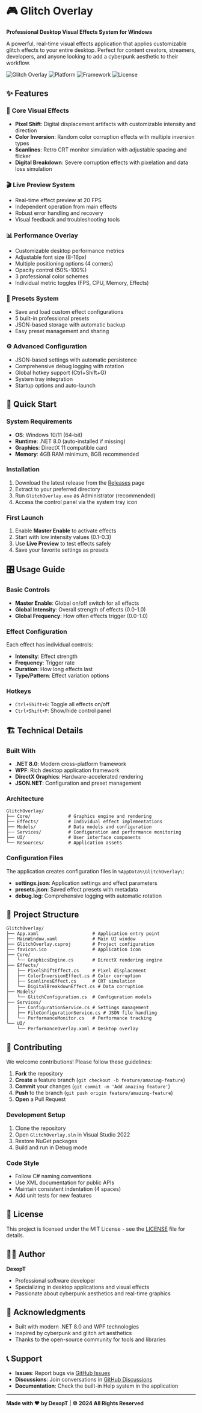 # 🎮 Glitch Overlay

**Professional Desktop Visual Effects System for Windows**

A powerful, real-time visual effects application that applies customizable glitch effects to your entire desktop. Perfect for content creators, streamers, developers, and anyone looking to add a cyberpunk aesthetic to their workflow.

![Glitch Overlay](https://img.shields.io/badge/Version-1.0-red?style=for-the-badge)
![Platform](https://img.shields.io/badge/Platform-Windows-blue?style=for-the-badge)
![Framework](https://img.shields.io/badge/.NET-8.0-purple?style=for-the-badge)
![License](https://img.shields.io/badge/License-MIT-green?style=for-the-badge)

## ✨ Features

### 🎯 **Core Visual Effects**
- **Pixel Shift**: Digital displacement artifacts with customizable intensity and direction
- **Color Inversion**: Random color corruption effects with multiple inversion types
- **Scanlines**: Retro CRT monitor simulation with adjustable spacing and flicker
- **Digital Breakdown**: Severe corruption effects with pixelation and data loss simulation

### 🎬 **Live Preview System**
- Real-time effect preview at 20 FPS
- Independent operation from main effects
- Robust error handling and recovery
- Visual feedback and troubleshooting tools

### 📊 **Performance Overlay**
- Customizable desktop performance metrics
- Adjustable font size (8-16px)
- Multiple positioning options (4 corners)
- Opacity control (50%-100%)
- 3 professional color schemes
- Individual metric toggles (FPS, CPU, Memory, Effects)

### 💾 **Presets System**
- Save and load custom effect configurations
- 5 built-in professional presets
- JSON-based storage with automatic backup
- Easy preset management and sharing

### ⚙️ **Advanced Configuration**
- JSON-based settings with automatic persistence
- Comprehensive debug logging with rotation
- Global hotkey support (Ctrl+Shift+G)
- System tray integration
- Startup options and auto-launch

## 🚀 Quick Start

### System Requirements
- **OS**: Windows 10/11 (64-bit)
- **Runtime**: .NET 8.0 (auto-installed if missing)
- **Graphics**: DirectX 11 compatible card
- **Memory**: 4GB RAM minimum, 8GB recommended

### Installation
1. Download the latest release from the [Releases](../../releases) page
2. Extract to your preferred directory
3. Run `GlitchOverlay.exe` as Administrator (recommended)
4. Access the control panel via the system tray icon

### First Launch
1. Enable **Master Enable** to activate effects
2. Start with low intensity values (0.1-0.3)
3. Use **Live Preview** to test effects safely
4. Save your favorite settings as presets

## 🎛️ Usage Guide

### Basic Controls
- **Master Enable**: Global on/off switch for all effects
- **Global Intensity**: Overall strength of effects (0.0-1.0)
- **Global Frequency**: How often effects trigger (0.0-1.0)

### Effect Configuration
Each effect has individual controls:
- **Intensity**: Effect strength
- **Frequency**: Trigger rate
- **Duration**: How long effects last
- **Type/Pattern**: Effect variation options

### Hotkeys
- `Ctrl+Shift+G`: Toggle all effects on/off
- `Ctrl+Shift+P`: Show/hide control panel

## 🏗️ Technical Details

### Built With
- **.NET 8.0**: Modern cross-platform framework
- **WPF**: Rich desktop application framework
- **DirectX Graphics**: Hardware-accelerated rendering
- **JSON.NET**: Configuration and preset management

### Architecture
```
GlitchOverlay/
├── Core/              # Graphics engine and rendering
├── Effects/           # Individual effect implementations
├── Models/            # Data models and configuration
├── Services/          # Configuration and performance monitoring
├── UI/                # User interface components
└── Resources/         # Application assets
```

### Configuration Files
The application creates configuration files in `%AppData%\GlitchOverlay\`:
- **settings.json**: Application settings and effect parameters
- **presets.json**: Saved effect presets with metadata
- **debug.log**: Comprehensive logging with automatic rotation

## 📁 Project Structure

```
GlitchOverlay/
├── App.xaml                    # Application entry point
├── MainWindow.xaml             # Main UI window
├── GlitchOverlay.csproj        # Project configuration
├── favicon.ico                 # Application icon
├── Core/
│   └── GraphicsEngine.cs       # DirectX rendering engine
├── Effects/
│   ├── PixelShiftEffect.cs     # Pixel displacement
│   ├── ColorInversionEffect.cs # Color corruption
│   ├── ScanlinesEffect.cs      # CRT simulation
│   └── DigitalBreakdownEffect.cs # Data corruption
├── Models/
│   └── GlitchConfiguration.cs  # Configuration models
├── Services/
│   ├── ConfigurationService.cs # Settings management
│   ├── FileConfigurationService.cs # JSON file handling
│   └── PerformanceMonitor.cs   # Performance tracking
└── UI/
    └── PerformanceOverlay.xaml # Desktop overlay
```

## 🤝 Contributing

We welcome contributions! Please follow these guidelines:

1. **Fork** the repository
2. **Create** a feature branch (`git checkout -b feature/amazing-feature`)
3. **Commit** your changes (`git commit -m 'Add amazing feature'`)
4. **Push** to the branch (`git push origin feature/amazing-feature`)
5. **Open** a Pull Request

### Development Setup
1. Clone the repository
2. Open `GlitchOverlay.sln` in Visual Studio 2022
3. Restore NuGet packages
4. Build and run in Debug mode

### Code Style
- Follow C# naming conventions
- Use XML documentation for public APIs
- Maintain consistent indentation (4 spaces)
- Add unit tests for new features

## 📄 License

This project is licensed under the MIT License - see the [LICENSE](LICENSE) file for details.

## 👨‍💻 Author

**DexopT**
- Professional software developer
- Specializing in desktop applications and visual effects
- Passionate about cyberpunk aesthetics and real-time graphics

## 🙏 Acknowledgments

- Built with modern .NET 8.0 and WPF technologies
- Inspired by cyberpunk and glitch art aesthetics
- Thanks to the open-source community for tools and libraries

## 📞 Support

- **Issues**: Report bugs via [GitHub Issues](../../issues)
- **Discussions**: Join conversations in [GitHub Discussions](../../discussions)
- **Documentation**: Check the built-in Help system in the application

---

**Made with ❤️ by DexopT** | **© 2024 All Rights Reserved**
